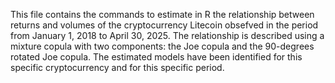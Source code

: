 This file contains the commands to estimate in R the relationship between returns and volumes of the cryptocurrency Litecoin obsefved in the period from January 1, 2018 to April 30, 2025. The relationship is described using a mixture copula with two components: the Joe copula and the 90-degrees rotated Joe copula.
The estimated models have been identified for this specific cryptocurrency and for this specific period.
